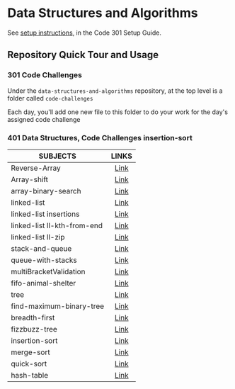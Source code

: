 # Data Structures and Algorithms

See [setup instructions](https://codefellows.github.io/setup-guide/code-301/3-code-challenges), in the Code 301 Setup Guide.

## Repository Quick Tour and Usage

### 301 Code Challenges

Under the `data-structures-and-algorithms` repository, at the top level is a folder called `code-challenges`

Each day, you'll add one new file to this folder to do your work for the day's assigned code challenge

### 401 Data Structures, Code Challenges insertion-sort

| SUBJECTS                    |                                                         LINKS                                                         |
| --------------------------- | :-------------------------------------------------------------------------------------------------------------------: |
| Reverse-Array               |    [Link](https://github.com/anassawalha95/data-structures-and-algorithms/tree/main/Data-Structures/array-reverse)    |
| Array-shift                 |     [Link](https://github.com/anassawalha95/data-structures-and-algorithms/tree/main/Data-Structures/array-shift)     |
| array-binary-search         | [Link](https://github.com/anassawalha95/data-structures-and-algorithms/tree/main/Data-Structures/array-binary-search) |
| linked-list                 |     [Link](https://github.com/anassawalha95/data-structures-and-algorithms/tree/main/Data-Structures/linked-list)     |
| linked-list insertions      |    [Link](https://github.com/anassawalha95/data-structures-and-algorithms/tree/main/Data-Structures/ll-insertions)    |
| linked-list ll-kth-from-end |   [Link](https://github.com/anassawalha95/data-structures-and-algorithms/tree/main/Data-Structures/ll-kth-from-end)   |
| linked-list ll-zip          |          [Link](https://github.com/anassawalha95/data-structures-and-algorithms/tree/main/challenges/ll-zip)          |
| stack-and-queue             |   [Link](https://github.com/anassawalha95/data-structures-and-algorithms/tree/main/challenges/stack-and-queue)        |
| queue-with-stacks            |   [Link](https://github.com/anassawalha95/data-structures-and-algorithms/tree/main/challenges/queue-with-stacks)     |
| multiBracketValidation       |   [Link](https://github.com/anassawalha95/data-structures-and-algorithms/tree/main/challenges/Multi-Bracket-Validation)     |
| fifo-animal-shelter           |   [Link](https://github.com/anassawalha95/data-structures-and-algorithms/tree/main/challenges/fifo-animal-shelter)     |
| tree        |   [Link](https://github.com/anassawalha95/data-structures-and-algorithms/tree/main/challenges/tree)     |
|  find-maximum-binary-tree |   [Link](https://github.com/anassawalha95/data-structures-and-algorithms/tree/main/challenges/find-maximum-binary-tree)     |
|  breadth-first|   [Link](https://github.com/anassawalha95/data-structures-and-algorithms/tree/main/challenges/breadth-first)     |
| fizzbuzz-tree|   [Link](https://github.com/anassawalha95/data-structures-and-algorithms/tree/main/challenges/fizzbuzz-tree)     |
| insertion-sort|   [Link](https://github.com/anassawalha95/data-structures-and-algorithms/tree/main/challenges/insertion-sort)     |
| merge-sort|   [Link](https://github.com/anassawalha95/data-structures-and-algorithms/tree/main/challenges/merge-sort)     |
| quick-sort|   [Link](https://github.com/anassawalha95/data-structures-and-algorithms/tree/main/challenges/quick-sort)     |
| hash-table|   [Link](https://github.com/anassawalha95/data-structures-and-algorithms/tree/main/challenges/hash-table)     |
